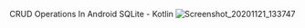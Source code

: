 CRUD Operations In Android SQLite - Kotlin
![Screenshot_20201121_133747](https://user-images.githubusercontent.com/16043212/99874991-fd429f00-2c11-11eb-90f4-727003bb8d79.png)
